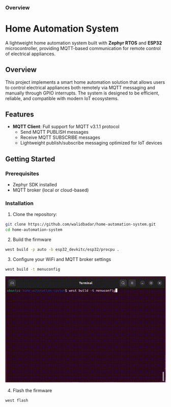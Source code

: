 ### Overview
# Home Automation System

A lightweight home automation system built with **Zephyr RTOS** and **ESP32** microcontroller, providing MQTT-based communication for remote control of electrical appliances.

## Overview

This project implements a smart home automation solution that allows users to control electrical appliances both remotely via MQTT messaging and manually through GPIO interrupts. The system is designed to be efficient, reliable, and compatible with modern IoT ecosystems.

## Features

- **MQTT Client**: Full support for MQTT v3.1.1 protocol
  - Send MQTT PUBLISH messages
  - Receive MQTT SUBSCRIBE messages
  - Lightweight publish/subscribe messaging optimized for IoT devices

## Getting Started

### Prerequisites

- Zephyr SDK installed
- MQTT broker (local or cloud-based)

### Installation

1. Clone the repository:
```bash
git clone https://github.com/walidbadar/home-automation-system.git
cd home-automation-system
```

2. Build the firmware
```bash
west build -p auto -b esp32_devkitc/esp32/procpu .
```

3. Configure your WiFi and MQTT broker settings
```bash
west build -t menuconfig
```
![menuconfig](img/menuconfig.gif)

4. Flash the firmware
```bash
west flash
```
